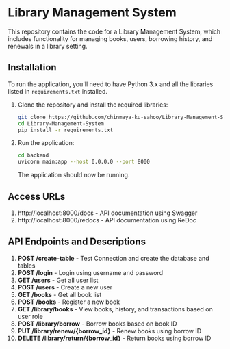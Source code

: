 # Library Management System

This repository contains the code for a Library Management System, which includes functionality for managing books, users, borrowing history, and renewals in a library setting.

## Installation

To run the application, you'll need to have Python 3.x and all the libraries listed in `requirements.txt` installed.

1. Clone the repository and install the required libraries:
    ```bash
    git clone https://github.com/chinmaya-ku-sahoo/Library-Management-System
    cd Library-Management-System
    pip install -r requirements.txt
    ```

2. Run the application:
    ```bash
    cd backend
    uvicorn main:app --host 0.0.0.0 --port 8000
    ```
    The application should now be running.

## Access URLs
1. http://localhost:8000/docs - API documentation using Swagger
2. http://localhost:8000/redocs - API documentation using ReDoc

## API Endpoints and Descriptions
1. **POST /create-table** - Test Connection and create the database and tables
2. **POST /login** - Login using username and password
3. **GET /users** - Get all user list
4. **POST /users** - Create a new user
5. **GET /books** - Get all book list
6. **POST /books** - Register a new book
7. **GET /library/books** - View books, history, and transactions based on user role
8. **POST /library/borrow** - Borrow books based on book ID
9. **PUT /library/renew/{borrow_id}** - Renew books using borrow ID
10. **DELETE /library/return/{borrow_id}** - Return books using borrow ID

